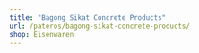 ```yaml
---
title: "Bagong Sikat Concrete Products"
url: /pateros/bagong-sikat-concrete-products/
shop: Eisenwaren
---
```


